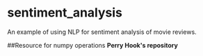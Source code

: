 sentiment_analysis
==================

An example of using NLP for sentiment analysis of movie reviews.


##Resource for numpy operations
**Perry Hook's repository**
